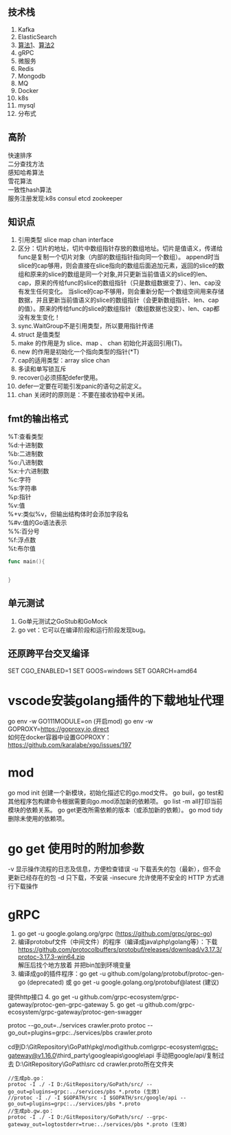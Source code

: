 
## 技术栈
1. Kafka
1. ElasticSearch 
1. [算法1](http://www.topgoer.com/Go%E9%AB%98%E7%BA%A7/%E5%BF%AB%E9%80%9F%E6%8E%92%E5%BA%8F%E7%AE%97%E6%B3%95.html)、[算法2](https://leetcode-cn.com/problemset/algorithms/)
1. gRPC
1. 微服务
1. Redis
1. Mongodb
1. MQ
1. Docker
1. k8s
1. mysql
1. 分布式



## 高阶
快速排序  
二分查找方法  
感知哈希算法   
雪花算法   
一致性hash算法   
服务注册发现:k8s consul etcd zookeeper   



## 知识点
1. 引用类型 slice map chan interface
1. 区分：切片的地址，切片中数组指针存放的数组地址。切片是值语义，传递给func是复制一个切片对象（内部的数组指针指向同一个数组）。
   append时当slice的cap够用，则会直接在slice指向的数组后面追加元素，返回的slice的数组和原来的slice的数组是同一个对象,并只更新当前值语义的slice的len、cap，原来的传给func的slice的数组指针（只是数组数据变了）、len、cap没有发生任何变化。
   当slice的cap不够用，则会重新分配一个数组空间用来存储数据，并且更新当前值语义的slice的数组指针（会更新数组指针、len、cap的值）。原来的传给func的slice的数组指针（数组数据也没变）、len、cap都没有发生变化！
1. sync.WaitGroup不是引用类型，所以要用指针传递
1. struct 是值类型
1. make 的作用是为 slice、map 、 chan 初始化并返回引用(T)。
1. new 的作用是初始化一个指向类型的指针(*T)
1. cap的适用类型：array slice chan
1. 多读和单写锁互斥
1. recover()必须搭配defer使用。
1. defer一定要在可能引发panic的语句之前定义。
1. chan 关闭时的原则是：不要在接收协程中关闭。

## fmt的输出格式
%T:查看类型  
%d:十进制数  
%b:二进制数  
%o:八进制数  
%x:十六进制数  
%c:字符  
%s:字符串  
%p:指针  
%v:值  
%+v:类似%v，但输出结构体时会添加字段名  
%#v:值的Go语法表示  
%%:百分号  
%f:浮点数  
%t:布尔值  


```go
func main(){


}
```

## 单元测试
1. Go单元测试之GoStub和GoMock  
1. go vet：它可以在编译阶段和运行阶段发现bug。

## 还原跨平台交叉编译
SET CGO_ENABLED=1
SET GOOS=windows
SET GOARCH=amd64

# vscode安装golang插件的下载地址代理
go env -w GO111MODULE=on (开启mod)
go env -w GOPROXY=https://goproxy.io,direct  
如何在docker容器中设置GOPROXY：https://github.com/karalabe/xgo/issues/197

# mod
go mod init 创建一个新模块，初始化描述它的go.mod文件。
go buil，go test和其他程序包构建命令根据需要向go.mod添加新的依赖项。
go list -m all打印当前模块的依赖关系。
go get更改所需依赖的版本（或添加新的依赖）。
go mod tidy删除未使用的依赖项。
 


# go get 使用时的附加参数
-v	显示操作流程的日志及信息，方便检查错误
-u	下载丢失的包（最新），但不会更新已经存在的包
-d	只下载，不安装
-insecure	允许使用不安全的 HTTP 方式进行下载操作


# gRPC
1. go get -u google.golang.org/grpc (https://github.com/grpc/grpc-go)
2. 编译protobuf文件（中间文件）的程序（编译成java\php\golang等）：下载 https://github.com/protocolbuffers/protobuf/releases/download/v3.17.3/protoc-3.17.3-win64.zip  
   解压后找个地方放着 并把bin加到环境变量
3. 编译成go的插件程序：go get -u github.com/golang/protobuf/protoc-gen-go (deprecated)
或 go get -u google.golang.org/protobuf@latest (建议)

提供http接口
4. go get -u github.com/grpc-ecosystem/grpc-gateway/protoc-gen-grpc-gateway 
5. go get -u github.com/grpc-ecosystem/grpc-gateway/protoc-gen-swagger
 

protoc --go_out=../services crawler.proto
protoc --go_out=plugins=grpc:../services/pbs crawler.proto

 
cd到D:\GitRepository\GoPath\pkg\mod\github.com\grpc-ecosystem\grpc-gateway@v1.16.0\third_party\googleapis\google\api
手动把google/api/复制过去 D:\GitRepository\GoPath\src 
cd crawler.proto所在文件夹
```Shell
//生成pb.go：
protoc -I ./ -I D:/GitRepository/GoPath/src/ --go_out=plugins=grpc:../services/pbs *.proto (生效)  
//protoc -I ./ -I $GOPATH/src -I $GOPATH/src/google/api --go_out=plugins=grpc:../services/pbs *.proto
//生成pb.gw.go：
protoc -I ./ -I D:/GitRepository/GoPath/src/ --grpc-gateway_out=logtostderr=true:../services/pbs *.proto (生效)  
```


